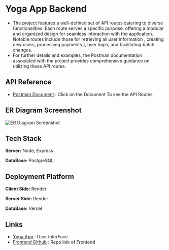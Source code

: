 
# Yoga App Backend

- The project features a well-defined set of API routes catering to diverse functionalities. Each route serves a specific purpose, offering a modular and organized design for seamless interaction with the application. Notable routes include those for retrieving all user information , creating new users, processing payments ), user login, and facilitating batch changes. 
-  For further details and examples, the Postman documentation associated with the project provides comprehensive guidance on utilizing these API routes.


## API Reference
- [Postman Document](https://documenter.getpostman.com/view/15596579/2s9Ykoe1ue) : Click on the Document To see the API Routes






## ER Diagram Screenshot

![ER Diagram Screenshot](https://i.ibb.co/rfkB6HW/ER-Diagram-of-Database.png)


## Tech Stack

**Server:** Node, Express

**DataBase:** PostgreSQL

## Deployment Platform
 
 **Client Side:** Render

 **Server Side:** Render

 **DataBase:** Vercel
 ##  Links

- [Yoga App](https://yoga-btv3.onrender.com/) : User InterFace
- [Frontend Github](https://github.com/Riteshgupta2906/clientFlexMoney) : Repo link of Frontend

